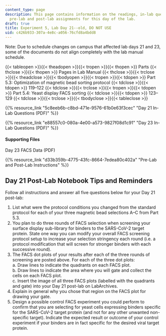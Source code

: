 ```yaml
---
content_type: page
description: This page contains information on the readings, in-lab questions, and
  pre-lab and post-lab assignments for this day of the lab.
draft: true
title: Experiment 5, Lab Day 21--old, DO NOT USE
uid: c426b933-307a-4e8c-a056-76cfd8a4bdd8
---
```

Note: Due to schedule changes on campus that affected lab days 21 and 23, some of the documents do not align completely with the lab manual schedule.

{{< tableopen >}}{{< theadopen >}}{{< tropen >}}{{< thopen >}}
Parts
{{< thclose >}}{{< thopen >}}
Pages in Lab Manual
{{< thclose >}}{{< trclose >}}{{< theadclose >}}{{< tbodyopen >}}{{< tropen >}}{{< tdopen >}}
Part 5.3: Optimization of magnetic bead sorting protocol
{{< tdclose >}}{{< tdopen >}}
119–122
{{< tdclose >}}{{< trclose >}}{{< tropen >}}{{< tdopen >}}
Part 5.4: Yeast display FACS sorting
{{< tdclose >}}{{< tdopen >}}
123–129
{{< tdclose >}}{{< trclose >}}{{< tbodyclose >}}{{< tableclose >}}

{{% resource_link "5c8eeb6b-c8bd-471e-9576-61b0e63f3cec" "Day 21 In-Lab Questions (PDF)" %}}

{{% resource_link "e88557c0-080a-4e00-a573-9827f08d1c91" "Day 23 In-Lab Questions (PDF)" %}}

#### Supporting Files

Day 23 FACS Data (PDF)

{{% resource_link "d33b359b-4775-43fc-8664-7edea80c402a" "Pre-Lab and Post-Lab Instructions" %}}

## Day 21 Post-Lab Notebook Tips and Reminders

Follow all instructions and answer all five questions below for your Day 21 post-lab:

1. List what were the protocol conditions you changed from the standard protocol for each of your three magnetic bead selections A–C from Part 5.3.
2. You plan to do three rounds of FACS selection when screening your surface display sub-library for binders to the SARS-CoV-2 target protein. State one way you can modify your overall FACS screening protocol setup to increase your selection stringency each round (i.e. a protocol modification that will screen for stronger binders with each successive round).
3. The FACS dot plots of your results after each of the three rounds of screening are posted above. For each of the three dot plots:              
    a. Draw lines to indicate the quadrants on each FACS plot.              
    b. Draw lines to indicate the area where you will gate and collect the cells on each FACS plot.              
    c. Insert the image of all three FACS plots (labelled with the quadrants and gate) into your Day 21 post-lab on LabArchives.
4. Explain in general why you chose that region on the FACS plot for drawing your gate.
5. Design a possible control FACS experiment you could perform to confirm that you are selecting for yeast cells expressing binders specific for the SARS-CoV-2 target protein (and not for any other unwanted non-specific target). Indicate the expected result or outcome of your control experiment if your binders are in fact specific for the desired viral target protein.